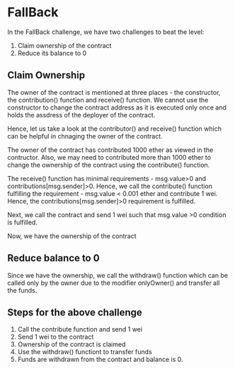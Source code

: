 
# FallBack

In the FallBack challenge, we have two challenges to beat the level:

1. Claim ownership of the contract
2. Reduce its balance to 0

## Claim Ownership

The owner of the contract is mentioned at three places - the constructor, the contribution() function and receive() function.
We cannot use the constructor to change the contract address as it is executed only once and holds the assdress of the deployer of the contract. 

Hence, let us take a look at the contributor() and receive() function which can be helpful in chnaging the owner of the contract. 

The owner of the contract has contributed 1000 ether as viewed in the contructor. Also, we may need to contributed more than 1000 ether to change the ownership of the contract using the contribute() function.

The receive() function has minimal requirements - msg.value>0 and contributions[msg.sender]>0. Hence, we call the contribute() function fulfilling the requirement - msg.value < 0.001 ether and contribute 1 wei. Hence, the contributions[msg.sender]>0 requirement is fulfilled.

Next, we call the contract and send 1 wei such that msg.value >0 condition is fulfilled. 

Now, we have the ownership of the contract

## Reduce balance to 0

Since we have the ownership, we call the withdraw() function which can be called only by the owner due to the modifier onlyOwner() and transfer all the funds.

## Steps for the above challenge 
1. Call the contribute function and send 1 wei
2. Send 1 wei to the contract
3. Ownership of the contract is claimed
4. Use the withdraw() functiont to transfer funds
5. Funds are withdrawn from the contract and balance is 0.